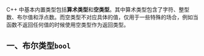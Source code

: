 C++ 中基本内置类型包括**算术类型**和**空类型**。其中算术类型包含了字符、整型数、布尔值和浮点数。而空类型不对应具体的值，仅用于一些特殊的场合，例如当函数不返回任何值的时候使用空类型作为返回类型。

## 一、布尔类型`bool`

